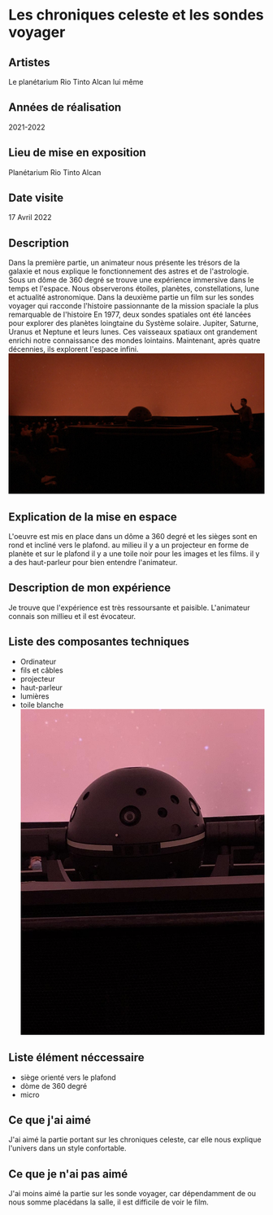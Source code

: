 # Les chroniques celeste et les sondes voyager

## Artistes
Le planétarium Rio Tinto Alcan lui même
## Années de réalisation
2021-2022
## Lieu de mise en exposition
Planétarium Rio Tinto Alcan 
## Date visite
17 Avril 2022
## Description 
Dans la première partie, un animateur nous présente les trésors de la galaxie et nous explique le fonctionnement des astres et de l'astrologie. Sous un dôme de 360 degré se trouve une expérience immersive dans le temps et l'espace. Nous observerons étoiles, planètes, constellations, lune et actualité astronomique. Dans la deuxième partie un film sur les sondes voyager qui racconde l'histoire passionnante de la mission spaciale la plus remarquable de l'histoire En 1977, deux sondes spatiales ont été lancées pour explorer des planètes loingtaine du Système solaire. Jupiter, Saturne, Uranus et Neptune et leurs lunes. Ces vaisseaux spatiaux ont grandement enrichi notre connaissance des mondes lointains. Maintenant, après quatre décennies, ils explorent l'espace infini.
![fond](medias/photos/IMG_2552.jpg)
## Explication de la mise en espace
L'oeuvre est mis en place dans un dôme a 360 degré et les sièges sont en rond et incliné vers le plafond. au milieu il y a un projecteur en forme de planète et sur le plafond il y a une toile noir pour les images et les films. il y a des haut-parleur pour bien entendre l'animateur.  
## Description de mon expérience
 Je trouve que l'expérience est très ressoursante et paisible. L'animateur connais son millieu  et il est évocateur.   
## Liste des composantes techniques
- Ordinateur
- fils et câbles
- projecteur
- haut-parleur
- lumières
- toile blanche 
  ![boule](medias/photos/IMG_2548.jpg)
## Liste élément néccessaire 
- siège orienté vers le plafond 
- dòme de 360 degré
- micro
## Ce que j'ai aimé
J'ai aimé la partie portant sur les chroniques celeste, car elle nous explique l'univers dans un style confortable. 
## Ce que je n'ai pas aimé 
J'ai moins aimé la partie sur les sonde voyager, car dépendamment de ou nous somme placédans la salle, il est difficile de voir le film. 

